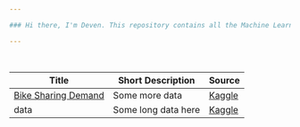 ```yaml
---

### Hi there, I'm Deven. This repository contains all the Machine Learning Case Studies I have completed 

---
```


<br/>

| Title  | Short Description | Source |
| --------  | ------------------- | --------------------- |
| [Bike Sharing Demand](https://github.com/deven740/machine_learning_projects/tree/master/Bike%20Sharing%20Demand) | Some more data      | [Kaggle](https://www.kaggle.com/c/bike-sharing-demand) | 
| data      | Some long data here | [Kaggle](https://www.kaggle.com/c/bike-sharing-demand) | 


